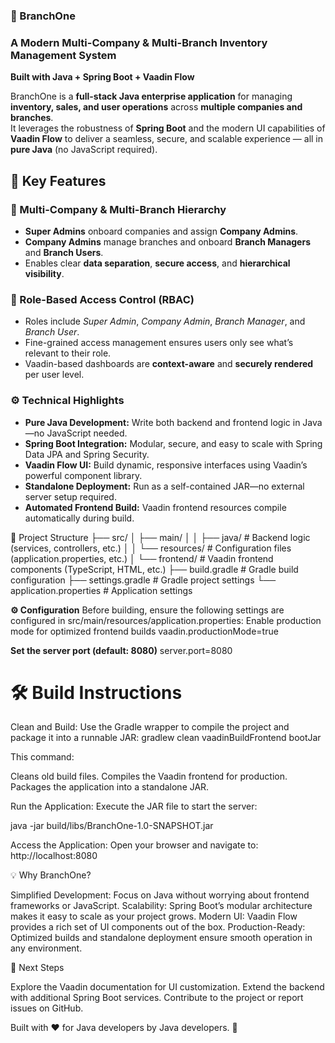 ### 🌿 BranchOne  
### A Modern Multi-Company & Multi-Branch Inventory Management System  
**Built with Java + Spring Boot + Vaadin Flow**

BranchOne is a **full-stack Java enterprise application** for managing **inventory, sales, and user operations** across **multiple companies and branches**.  
It leverages the robustness of **Spring Boot** and the modern UI capabilities of **Vaadin Flow** to deliver a seamless, secure, and scalable experience — all in **pure Java** (no JavaScript required).

## 🚀 Key Features

### 🏢 Multi-Company & Multi-Branch Hierarchy  
- **Super Admins** onboard companies and assign **Company Admins**.  
- **Company Admins** manage branches and onboard **Branch Managers** and **Branch Users**.  
- Enables clear **data separation**, **secure access**, and **hierarchical visibility**.

### 🔐 Role-Based Access Control (RBAC)  
- Roles include *Super Admin*, *Company Admin*, *Branch Manager*, and *Branch User*.  
- Fine-grained access management ensures users only see what’s relevant to their role.  
- Vaadin-based dashboards are **context-aware** and **securely rendered** per user level.

### ⚙️ Technical Highlights  
- **Pure Java Development:** Write both backend and frontend logic in Java—no JavaScript needed.  
- **Spring Boot Integration:** Modular, secure, and easy to scale with Spring Data JPA and Spring Security.  
- **Vaadin Flow UI:** Build dynamic, responsive interfaces using Vaadin’s powerful component library.  
- **Standalone Deployment:** Run as a self-contained JAR—no external server setup required.  
- **Automated Frontend Build:** Vaadin frontend resources compile automatically during build.

🧩 Project Structure
├── src/
│   ├── main/
│   │   ├── java/               # Backend logic (services, controllers, etc.)
│   │   └── resources/          # Configuration files (application.properties, etc.)
│   └── frontend/               # Vaadin frontend components (TypeScript, HTML, etc.)
├── build.gradle                 # Gradle build configuration
├── settings.gradle              # Gradle project settings
└── application.properties      # Application settings

**⚙️ Configuration**
Before building, ensure the following settings are configured in src/main/resources/application.properties:
Enable production mode for optimized frontend builds
vaadin.productionMode=true

**Set the server port (default: 8080)**
server.port=8080

# 🛠️ Build Instructions

Clean and Build:
Use the Gradle wrapper to compile the project and package it into a runnable JAR:
 gradlew clean vaadinBuildFrontend bootJar

This command:

Cleans old build files.
Compiles the Vaadin frontend for production.
Packages the application into a standalone JAR.

Run the Application:
Execute the JAR file to start the server:

java -jar build/libs/BranchOne-1.0-SNAPSHOT.jar


Access the Application:
Open your browser and navigate to:
http://localhost:8080

💡 Why BranchOne?

Simplified Development: Focus on Java without worrying about frontend frameworks or JavaScript.
Scalability: Spring Boot’s modular architecture makes it easy to scale as your project grows.
Modern UI: Vaadin Flow provides a rich set of UI components out of the box.
Production-Ready: Optimized builds and standalone deployment ensure smooth operation in any environment.

📌 Next Steps

Explore the Vaadin documentation for UI customization.
Extend the backend with additional Spring Boot services.
Contribute to the project or report issues on GitHub.

Built with ❤️ for Java developers by Java developers. 🚀
